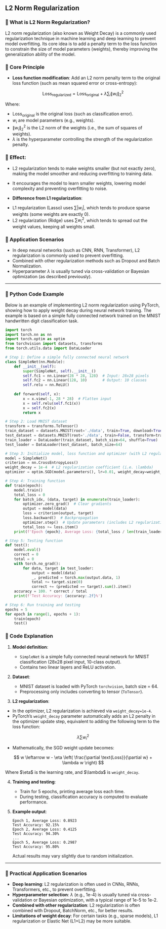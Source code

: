 ## L2 Norm Regularization
### 📖 What is L2 Norm Regularization?

L2 norm regularization (also known as Weight Decay) is a commonly used regularization technique in machine learning and deep learning to prevent model overfitting. Its core idea is to add a penalty term to the loss function to constrain the size of model parameters (weights), thereby improving the generalization ability of the model.

### 📖 Core Principle
- **Loss function modification**: Add an L2 norm penalty term to the original loss function (such as mean squared error or cross-entropy):

$$
\text{Loss}_ {\text{regularized}} = \text{Loss}_{\text{original}} + \lambda \sum_i \|w_i\|_2^2
$$

Where:

* $\text{Loss}_{\text{original}}$ is the original loss (such as classification error).  
* $w_i$ are model parameters (e.g., weights).  
* $\|w_i\|_2^2$ is the L2 norm of the weights (i.e., the sum of squares of weights).  
* $\lambda$ is the hyperparameter controlling the strength of the regularization penalty.  

### 📖 **Effect**:  
  - L2 regularization tends to make weights smaller (but not exactly zero), making the model smoother and reducing overfitting to training data.  
  - It encourages the model to learn smaller weights, lowering model complexity and preventing overfitting to noise.  

- **Difference from L1 regularization**:  

* L1 regularization (Lasso) uses $\sum |w_i|$, which tends to produce sparse weights (some weights are exactly 0).  
* L2 regularization (Ridge) uses $\sum w_i^2$, which tends to spread out the weight values, keeping all weights small.  

### 📖 Application Scenarios
- In deep neural networks (such as CNN, RNN, Transformer), L2 regularization is commonly used to prevent overfitting.  
- Combined with other regularization methods such as Dropout and Batch Normalization.  
- Hyperparameter $\lambda$ is usually tuned via cross-validation or Bayesian optimization (as described previously).  

---

### 📖 Python Code Example

Below is an example of implementing L2 norm regularization using PyTorch, showing how to apply weight decay during neural network training. The example is based on a simple fully connected network trained on the MNIST handwritten digit classification task.

```python
import torch
import torch.nn as nn
import torch.optim as optim
from torchvision import datasets, transforms
from torch.utils.data import DataLoader

# Step 1: Define a simple fully connected neural network
class SimpleNet(nn.Module):
    def __init__(self):
        super(SimpleNet, self).__init__()
        self.fc1 = nn.Linear(28 * 28, 128)  # Input: 28x28 pixels
        self.fc2 = nn.Linear(128, 10)       # Output: 10 classes
        self.relu = nn.ReLU()
    
    def forward(self, x):
        x = x.view(-1, 28 * 28)  # Flatten input
        x = self.relu(self.fc1(x))
        x = self.fc2(x)
        return x

# Step 2: Load MNIST dataset
transform = transforms.ToTensor()
train_dataset = datasets.MNIST(root='./data', train=True, download=True, transform=transform)
test_dataset = datasets.MNIST(root='./data', train=False, transform=transform)
train_loader = DataLoader(train_dataset, batch_size=64, shuffle=True)
test_loader = DataLoader(test_dataset, batch_size=64)

# Step 3: Initialize model, loss function and optimizer (with L2 regularization)
model = SimpleNet()
criterion = nn.CrossEntropyLoss()
weight_decay = 1e-4  # L2 regularization coefficient (i.e. \lambda)
optimizer = optim.SGD(model.parameters(), lr=0.01, weight_decay=weight_decay)

# Step 4: Training function
def train(epoch):
    model.train()
    total_loss = 0
    for batch_idx, (data, target) in enumerate(train_loader):
        optimizer.zero_grad()  # Clear gradients
        output = model(data)
        loss = criterion(output, target)
        loss.backward()  # Backpropagation
        optimizer.step()  # Update parameters (includes L2 regularization)
        total_loss += loss.item()
    print(f'Epoch {epoch}, Average Loss: {total_loss / len(train_loader):.4f}')

# Step 5: Testing function
def test():
    model.eval()
    correct = 0
    total = 0
    with torch.no_grad():
        for data, target in test_loader:
            output = model(data)
            _, predicted = torch.max(output.data, 1)
            total += target.size(0)
            correct += (predicted == target).sum().item()
    accuracy = 100. * correct / total
    print(f'Test Accuracy: {accuracy:.2f}%')

# Step 6: Run training and testing
epochs = 5
for epoch in range(1, epochs + 1):
    train(epoch)
    test()
````



### 📖 Code Explanation

1. **Model definition**:

   * `SimpleNet` is a simple fully connected neural network for MNIST classification (28x28 pixel input, 10-class output).
   * Contains two linear layers and ReLU activation.

2. **Dataset**:

   * MNIST dataset is loaded with PyTorch `torchvision`, batch size = 64.
   * Preprocessing only includes converting to tensor (`ToTensor`).

3. **L2 regularization**:

* In the optimizer, L2 regularization is achieved via `weight_decay=1e-4`.
* PyTorch’s `weight_decay` parameter automatically adds an L2 penalty in the optimizer update step, equivalent to adding the following term to the loss function:

$$
\lambda \sum w_i^2
$$

* Mathematically, the SGD weight update becomes:

$$
w \leftarrow w - \eta \left( \frac{\partial \text{Loss}}{\partial w} + \lambda w \right)
$$

Where \$\eta\$ is the learning rate, and \$\lambda\$ is `weight_decay`.

4. **Training and testing**:

   * Train for 5 epochs, printing average loss each time.
   * During testing, classification accuracy is computed to evaluate performance.

5. **Example output**:

   ```
   Epoch 1, Average Loss: 0.8923
   Test Accuracy: 92.15%
   Epoch 2, Average Loss: 0.4125
   Test Accuracy: 94.30%
   ...
   Epoch 5, Average Loss: 0.2987
   Test Accuracy: 95.80%
   ```

   Actual results may vary slightly due to random initialization.

---

### 📖 Practical Application Scenarios

* **Deep learning**: L2 regularization is often used in CNNs, RNNs, Transformers, etc., to prevent overfitting.
* **Hyperparameter selection**: $\lambda$ (e.g., 1e-4) is usually tuned via cross-validation or Bayesian optimization, with a typical range of 1e-5 to 1e-2.
* **Combined with other regularization**: L2 regularization is often combined with Dropout, BatchNorm, etc., for better results.
* **Limitations of weight decay**: For certain tasks (e.g., sparse models), L1 regularization or Elastic Net (L1+L2) may be more suitable.




